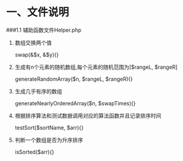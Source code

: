 一、文件说明
=============

###1.1 辅助函数文件Helper.php 



1. 数组交换两个值

    swap(&$x, &$y){}  
    
2. 生成有n个元素的随机数组,每个元素的随机范围为[$rangeL, $rangeR]

    generateRandomArray($n, $rangeL, $rangeR){} 
    
3. 生成几乎有序的数组

    generateNearlyOrderedArray($n, $swapTimes){} 
    
4. 根据排序算法和测试数据调用对应的算法函数并且记录排序时间

    testSort($sortName, $arr){} 
    
5. 判断一个数组是否为升序排序

    isSorted($arr){} 